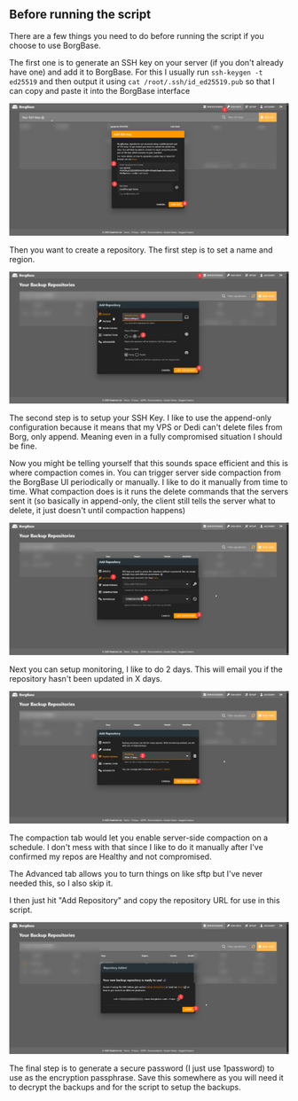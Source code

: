 ## Before running the script

There are a few things you need to do before running the script if you choose to use BorgBase.

The first one is to generate an SSH key on your server (if you don't already have one) and add it to BorgBase. For this I usually run `ssh-keygen -t ed25519` and then output it using `cat /root/.ssh/id_ed25519.pub` so that I can copy and paste it into the BorgBase interface

![borg-1.png](../../../_images/borg-1.png)

Then you want to create a repository. The first step is to set a name and region.

![borg-2.png](../../../_images/borg-2.png)

The second step is to setup your SSH Key. I like to use the append-only configuration because it means that my VPS or Dedi can't delete files from Borg, only append. Meaning even in a fully compromised situation I should be fine.

Now you might be telling yourself that this sounds space efficient and this is where compaction comes in. You can trigger server side compaction from the BorgBase UI periodically or manually. I like to do it manually from time to time. What compaction does is it runs the delete commands that the servers sent it (so basically in append-only, the client still tells the server what to delete, it just doesn't until compaction happens)

![borg-3.png](../../../_images/borg-3.png)

Next you can setup monitoring, I like to do 2 days. This will email you if the repository hasn't been updated in X days.

![borg-4.png](../../../_images/borg-4.png)

The compaction tab would let you enable server-side compaction on a schedule. I don't mess with that since I like to do it manually after I've confirmed my repos are Healthy and not compromised.

The Advanced tab allows you to turn things on like sftp but I've never needed this, so I also skip it. 

I then just hit "Add Repository" and copy the repository URL for use in this script.

![borg-5.png](../../../_images/borg-5.png)

The final step is to generate a secure password (I just use 1password) to use as the encryption passphrase. Save this somewhere as you will need it to decrypt the backups and for the script to setup the backups.